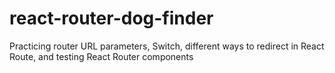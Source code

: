# react-router-dog-finder
Practicing router URL parameters, Switch, different ways to redirect in React Route,  and testing React Router components
